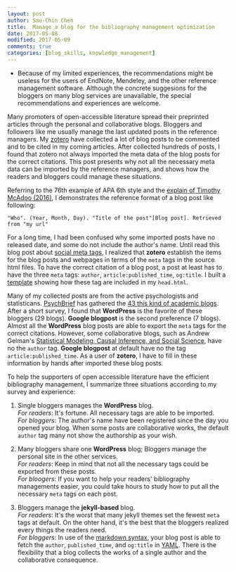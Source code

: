 ```yaml
---
layout: post
author: Sau-Chin Chen
title:  Manage a blog for the bibliography management optimization
date: 2017-05-08
modified: 2017-05-09
comments: true
categories: [blog_skills, knowledge_management]
---
```


- Because of my limited experiences, the recommendations might be useless for the users of EndNote, Mendeley, and the other reference management software. Although the concrete suggesions for the bloggers on many blog services are unavailable, the special recommendations and experiences are welcome. 

Many promoters of open-accessible literature spread their preprinted articles through the personal and collaborative blogs. Bloggers and followers like me usually manage the last updated posts in the reference managers. My [zotero][1] have collected a lot of blog posts to be commented and to be cited in my coming articles. After collected hundreds of posts, I found that zotero not always imported the meta data of the blog posts for the correct citations. This post presents why not all the necessary meta data can be imported by the reference managers, and shows how the readers and bloggers could manage these situations.

Referring to the 76th example of APA 6th style and the [explain of Timothy McAdoo (2016)][2], I demonstrates the reference format of a blog post like following: 

    "Who". (Year, Month, Day). "Title of the post"[Blog post]. Retrieved from "my url"

For a long time, I had been confused why some imported posts have no released date, and some do not include the author's name. Until read this blog post about [social meta tags][3], I realized that **zotero** establish the items for the blog posts and webpages in terms of the `meta` tags in the source html files. To have the correct citation of a blog post, a post at least has to have the three `meta` tags: `author`, `article:published_time`, `og:title`. I built a [template][4] showing how these tag are included in my `head.html`.

Many of my collected posts are from the active psychologists and statisticans. [PsychBrief][5] has gathered the [43 this kind of academic blogs][6]. After a short survey, I found that **WordPress** is the favorite of these bloggers (29 blogs). **Google blogpost** is the second preference (7 blogs). Almost all the **WordPress** blog posts are able to export the `meta` tags for the correct citations. However, some collaborative blogs, such as Andrew Gelman's [Statistical Modeling, Causal Inference, and Social Science][7], have no the `author` tag. **Google blogpost** at default have no the tag `article:published_time`. As a user of **zotero**, I have to fill in these information by hands after imported these blog posts.

To help the supporters of open accessible literature have the efficient bibliography management, I summarize three situations according to my survey and experience:  

1. Single bloggers manages the **WordPress** blog.  
*For readers*: It's fortune. All necessary tags are able to be imported.  
*For bloggers*: The author's name have been registered since the day you opened your blog. When some posts are collaborative works, the default `author` tag many not show the authorship as your wish.  

2. Many bloggers share one **WordPress** blog; Bloggers manage the personal site in the other services.  
*For readers*: Keep in mind that not all the necessary tags could be exported from these posts.  
*For bloogers*: If you want to help your readers' bibliography managements easier, you could take hours to study how to put all the necessary `meta` tags on each post.    

3. Bloggers manage the **jekyll-based** blog.  
*For readers*: It's the worst that many jekyll themes set the fewest `meta` tags at default. On the ohter hand, it's the best that the bloggers realized every things the readers need.   
*For bloggers*: In use of the [markdown syntax][8], your blog post is able to fetch the `author`, `published_time`, and `og:title` in [YAML][9]. There is the flexibility that a blog collects the works of a single author and the collaborative consequence. 

[1]: https://www.zotero.org/
[2]: http://blog.apastyle.org/apastyle/2016/04/how-to-cite-a-blog-post-in-apa-style.html
[3]: https://moz.com/blog/meta-data-templates-123
[4]: http://scchen.com/blog/2017/05/templete-of-a-citable-blog-post.html
[5]: http://psychbrief.com
[6]: http://psychbrief.com/psychological-methods-blog-feed/
[7]: http://andrewgelman.com/
[8]: https://github.com/adam-p/markdown-here/wiki/Markdown-Cheatsheet
[9]: https://en.wikipedia.org/wiki/YAML

